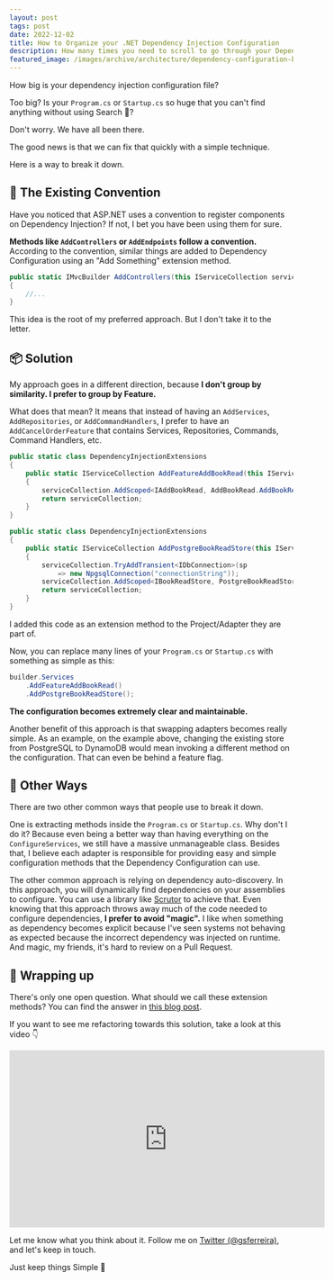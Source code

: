 ```yaml
---
layout: post
tags: post
date: 2022-12-02
title: How to Organize your .NET Dependency Injection Configuration
description: How many times you need to scroll to go through your Dependency Injection configuration? Too many? Do you configure your Dependency Injection on the Startup.cs? Or in the Program.cs? In this post we will see a proven organization method for maintainable Dependency Injection configuration.
featured_image: /images/archive/architecture/dependency-configuration-by-feature.png
---
```


How big is your dependency injection configuration file?

Too big? Is your `Program.cs` or `Startup.cs` so huge that you can't find anything without using Search 🔎?

Don't worry. We have all been there.

The good news is that we can fix that quickly with a simple technique.

Here is a way to break it down.

## 📜 The Existing Convention

Have you noticed that ASP.NET uses a convention to register components on Dependency Injection? If not, I bet you have been using them for sure.

**Methods like `AddControllers` or `AddEndpoints` follow a convention.**
According to the convention, similar things are added to Dependency Configuration using an "Add Something" extension method.

```csharp
public static IMvcBuilder AddControllers(this IServiceCollection services)
{
    //...
}
```

This idea is the root of my preferred approach. But I don't take it to the letter.

## 📦 Solution

My approach goes in a different direction, because **I don't group by similarity. I prefer to group by Feature.**

What does that mean? It means that instead of having an `AddServices`, `AddRepositories`, or `AddCommandHandlers`, I prefer to have an `AddCancelOrderFeature` that contains Services, Repositories, Commands, Command Handlers, etc.

```csharp
public static class DependencyInjectionExtensions
{
    public static IServiceCollection AddFeatureAddBookRead(this IServiceCollection serviceCollection)
    {
        serviceCollection.AddScoped<IAddBookRead, AddBookRead.AddBookRead>();
        return serviceCollection;
    }
}
```

```csharp
public static class DependencyInjectionExtensions
{
    public static IServiceCollection AddPostgreBookReadStore(this IServiceCollection serviceCollection)
    {
        serviceCollection.TryAddTransient<IDbConnection>(sp
            => new NpgsqlConnection("connectionString"));
        serviceCollection.AddScoped<IBookReadStore, PostgreBookReadStore>();
        return serviceCollection;
    }
}
```

I added this code as an extension method to the Project/Adapter they are part of.

Now, you can replace many lines of your `Program.cs` or `Startup.cs` with something as simple as this:

```csharp
builder.Services
    .AddFeatureAddBookRead()
    .AddPostgreBookReadStore();
```

**The configuration becomes extremely clear and maintainable.**

Another benefit of this approach is that swapping adapters becomes really simple.
As an example, on the example above, changing the existing store from PostgreSQL to DynamoDB would mean invoking a different method on the configuration. That can even be behind a feature flag.

## 🔀 Other Ways

There are two other common ways that people use to break it down.

One is extracting methods inside the `Program.cs` or `Startup.cs`. Why don't I do it? Because even being a better way than having everything on the `ConfigureServices`, we still have a massive unmanageable class. Besides that, I believe each adapter is responsible for providing easy and simple configuration methods that the Dependency Configuration can use.

The other common approach is relying on dependency auto-discovery. In this approach, you will dynamically find dependencies on your assemblies to configure. You can use a library like [Scrutor](https://github.com/khellang/Scrutor) to achieve that.
Even knowing that this approach throws away much of the code needed to configure dependencies, **I prefer to avoid "magic".** I like when something as dependency becomes explicit because I've seen systems not behaving as expected because the incorrect dependency was injected on runtime. And magic, my friends, it's hard to review on a Pull Request.

## 👋 Wrapping up

There's only one open question. What should we call these extension methods? You can find the answer in [this blog post](../the-missing-project-that-fixes-everything-in-dotnet/).

If you want to see me refactoring towards this solution, take a look at this video 👇

<iframe width="560" height="315" src="https://www.youtube.com/embed/huFpOOtBdvU" title="YouTube video player" frameborder="0" allow="accelerometer; autoplay; clipboard-write; encrypted-media; gyroscope; picture-in-picture" allowfullscreen></iframe>

Let me know what you think about it. Follow me on [Twitter (@gsferreira)](https://twitter.com/gsferreira), and let's keep in touch.

Just keep things Simple 🌱
